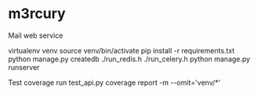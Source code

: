 # m3rcury
Mail web service

virtualenv venv
source venv/bin/activate
pip install -r requirements.txt
python manage.py createdb
./run_redis.h
./run_celery.h
python manage.py runserver

Test
coverage run test_api.py
coverage report -m --omit='venv/*'
